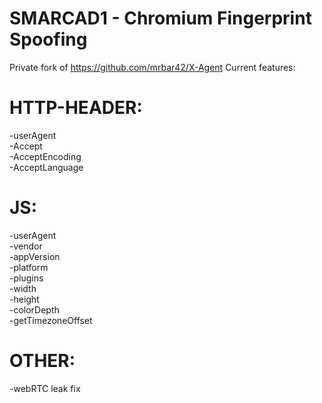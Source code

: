 # SMARCAD1  - Chromium Fingerprint Spoofing

Private fork of <a href='https://github.com/mrbar42/X-Agent'>https://github.com/mrbar42/X-Agent</a>
Current features:
# HTTP-HEADER:
-userAgent<br>
-Accept<br>
-AcceptEncoding<br>
-AcceptLanguage<br>

# JS:
-userAgent<br>
-vendor<br>
-appVersion<br>
-platform<br>
-plugins<br>
-width<br>
-height<br>
-colorDepth<br>
-getTimezoneOffset<br>

# OTHER:
-webRTC leak fix

